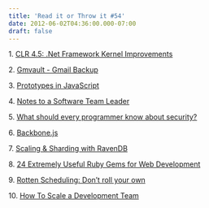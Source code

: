 ```yaml
---
title: 'Read it or Throw it #54'
date: 2012-06-02T04:36:00.000-07:00
draft: false
---
```


  

1. [CLR 4.5: .Net Framework Kernel Improvements](http://eknowledger.wordpress.com/2012/05/04/clr-4-5-net-framework-kernel-improvements/)

2. [Gmvault - Gmail Backup](http://gmvault.org/)

3. [Prototypes in JavaScript](http://net.tutsplus.com/tutorials/javascript-ajax/prototypes-in-javascript-what-you-need-to-know/)

4. [Notes to a Software Team Leader](http://leanpub.com/teamleader)

5. [What should every programmer know about security?](http://stackoverflow.com/questions/2794016/what-should-every-programmer-know-about-security)

6. [Backbone.js](http://documentcloud.github.com/backbone/)

7. [Scaling & Sharding with RavenDB](http://www.youtube.com/watch?v=yPnfT36P7Cs)

8. [24 Extremely Useful Ruby Gems for Web Development](http://net.tutsplus.com/articles/web-roundups/24-extremely-useful-ruby-gems-for-web-development/)

9. [Rotten Scheduling: Don’t roll your own](http://ayende.com/blog/155489/rotten-scheduling-donrsquo-t-roll-your-own)

10. [How To Scale a Development Team](http://adam.heroku.com/past/2011/4/28/scaling_a_development_team/)